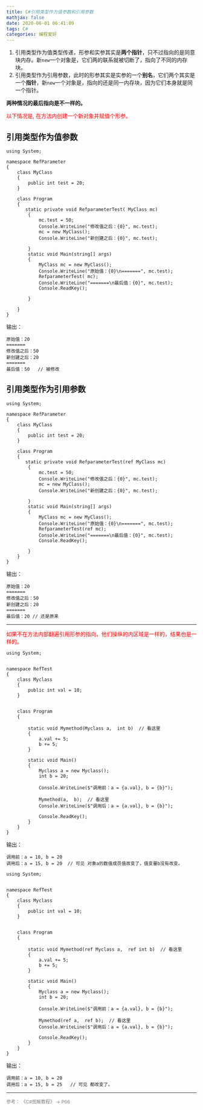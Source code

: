 ```yaml
---
title: C#引用类型作为值参数和引用参数
mathjax: false
date: 2020-06-01 06:41:09
tags: C#
categories: 编程爱好
---
```

1. 引用类型作为值类型传递，形参和实参其实是**两个指针**，只不过指向的是同意块内存。新`new`一个对象是，它们两的联系就被切断了，指向了不同的内存块。
2. 引用类型作为引用参数，此时的形参其实是实参的一个**别名**，它们两个其实是一个**指针**，新`new`一个对象是，指向的还是同一内存块，因为它们本身就是同一个指针。

**两种情况的最后指向是不一样的。**

<span style="color:red">以下情况是, 在方法内创建一个新对象并赋值个形参。</span>

<!--more-->


## 引用类型作为值参数 

```CSharp
using System;

namespace RefParameter
{
    class MyClass
    {
        public int test = 20;
    }
    
    class Program
    {
       static private void RefparameterTest( MyClass mc)
        {
            mc.test = 50;
            Console.WriteLine("修改值之后：{0}", mc.test);
            mc = new MyClass();
            Console.WriteLine("新创建之后：{0}", mc.test);
            
        }
        static void Main(string[] args)
        {
            MyClass mc = new MyClass();
            Console.WriteLine("原始值：{0}\n=======", mc.test);
            RefparameterTest( mc);
            Console.WriteLine("=======\n最后值：{0}", mc.test);
            Console.ReadKey();

        }

    }
}

```

输出：
```
原始值：20
=======
修改值之后：50
新创建之后：20
=======
最后值：50   // 被修改
```

## 引用类型作为引用参数


```CSharp
using System;

namespace RefParameter
{
    class MyClass
    {
        public int test = 20;
    }
    
    class Program
    {
       static private void RefparameterTest(ref MyClass mc)
        {
            mc.test = 50;
            Console.WriteLine("修改值之后：{0}", mc.test);
            mc = new MyClass();
            Console.WriteLine("新创建之后：{0}", mc.test);
            
        }
        static void Main(string[] args)
        {
            MyClass mc = new MyClass();
            Console.WriteLine("原始值：{0}\n=======", mc.test);
            RefparameterTest(ref mc);
            Console.WriteLine("=======\n最后值：{0}", mc.test);
            Console.ReadKey();

        }
    }
}
```


输出：

```
原始值：20
=======
修改值之后：50
新创建之后：20
=======
最后值：20 // 还是原来
```

---

<span style="color:red">如果不在方法内部翻遍引用形参的指向，他们操纵的内区域是一样的，结果也是一样的。</span>

```Csharp
using System;


namespace RefTest
{
    class Myclass
    {
        public int val = 10;
    }


    class Program
    {

        static void Mymethod(Myclass a,  int b)  // 看这里
        {
            a.val += 5;
            b += 5;
        }

        static void Main()
        {
            Myclass a = new Myclass();
            int b = 20;

            Console.WriteLine($"调用前：a = {a.val}, b = {b}");

            Mymethod(a,  b);  // 看这里
            Console.WriteLine($"调用后：a = {a.val}, b = {b}");

            Console.ReadKey();
        }
    }
}
```

输出：

```CSharp
调用前：a = 10, b = 20
调用后：a = 15, b = 20  // 可见 对象a的数值成员值改变了，值变量b没有改变。
```

```Csharp
using System;


namespace RefTest
{
    class Myclass
    {
        public int val = 10;
    }


    class Program
    {

        static void Mymethod(ref Myclass a,  ref int b)  // 看这里
        {
            a.val += 5;
            b += 5;
        }

        static void Main()
        {
            Myclass a = new Myclass();
            int b = 20;

            Console.WriteLine($"调用前：a = {a.val}, b = {b}");

            Mymethod(ref a,  ref b);  // 看这里
            Console.WriteLine($"调用后：a = {a.val}, b = {b}");

            Console.ReadKey();
        }
    }
}
```
输出：

```CSharp
调用前：a = 10, b = 20
调用后：a = 15, b = 25   // 可见 都改变了。
```





<hr/>
<span style="color:gray;font-size:12px">
参考： 
 《C#图解教程》 -> P66
</span>

